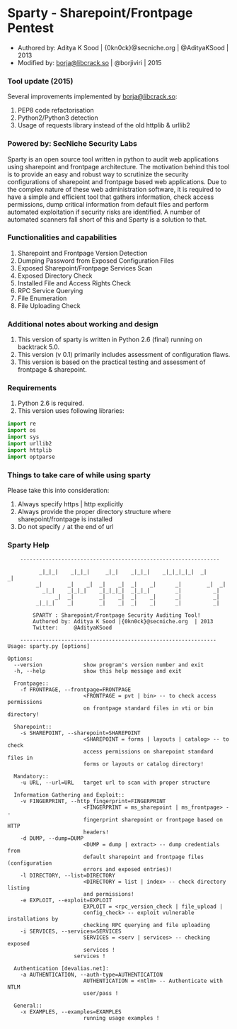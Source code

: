 # Sparty - Sharepoint/Frontpage Pentest

* Authored by: Aditya K Sood | {0kn0ck}@secniche.org | @AdityaKSood | 2013
* Modified by: borja@libcrack.so | @borjiviri | 2015

### Tool update (2015)

Several improvements implemented by borja@libcrack.so:

1. PEP8 code refactorisation
2. Python2/Python3 detection
3. Usage of requests library instead of the old httplib & urllib2

### Powered by: SecNiche Security Labs

Sparty is an open source tool written in python to audit web applications using sharepoint and frontpage architecture. The motivation behind this tool is to provide an easy and robust way to scrutinize the security configurations of sharepoint and frontpage based web applications. Due to the complex nature of these web administration software, it is required to have a simple and efficient tool that gathers information, check access permissions, dump critical information from default files and perform automated exploitation if security risks are identified. A number of automated scanners fall short of this and Sparty is a solution to that.

### Functionalities and capabilities

1. Sharepoint and Frontpage Version Detection
2. Dumping Password from Exposed Configuration Files
3. Exposed Sharepoint/Frontpage Services Scan
4. Exposed Directory Check
5. Installed File and Access Rights Check
6. RPC Service Querying
7. File Enumeration
8. File Uploading Check

### Additional notes about working and design

1. This version of sparty is written in Python 2.6 (final) running on backtrack 5.0.
2. This version (v 0.1) primarily includes assessment of configuration flaws.
3. This version is based on the practical testing and assessment of frontpage & sharepoint.

### Requirements

1. Python 2.6 is required.
2. This version uses following libraries:

```python
import re
import os
import sys
import urllib2
import httplib
import optparse
```

### Things to take care of while using sparty

Please take this into consideration:

1. Always specify https | http explicitly
2. Always provide the proper directory structure where sharepoint/frontpage is installed
3. Do not specify `/` at the end of url

### Sparty Help

```text
	---------------------------------------------------------------

          _|_|_|    _|_|_|     _|_|    _|_|_|    _|_|_|_|_|  _|      _|
         _|        _|    _|  _|    _|  _|    _|      _|        _|  _|
           _|_|    _|_|_|    _|_|_|_|  _|_|_|        _|          _|
               _|  _|        _|    _|  _|    _|      _|          _|
         _|_|_|    _|        _|    _|  _|    _|      _|          _|

        SPARTY : Sharepoint/Frontpage Security Auditing Tool!
        Authored by: Aditya K Sood |{0kn0ck}@secniche.org  | 2013
        Twitter:     @AdityaKSood

	--------------------------------------------------------------
Usage: sparty.py [options]

Options:
  --version             show program's version number and exit
  -h, --help            show this help message and exit

  Frontpage::
    -f FRONTPAGE, --frontpage=FRONTPAGE
                        <FRONTPAGE = pvt | bin> -- to check access permissions
                        on frontpage standard files in vti or bin directory!

  Sharepoint::
    -s SHAREPOINT, --sharepoint=SHAREPOINT
                        <SHAREPOINT = forms | layouts | catalog> -- to check
                        access permissions on sharepoint standard files in
                        forms or layouts or catalog directory!

  Mandatory::
    -u URL, --url=URL   target url to scan with proper structure

  Information Gathering and Exploit::
    -v FINGERPRINT, --http_fingerprint=FINGERPRINT
                        <FINGERPRINT = ms_sharepoint | ms_frontpage> --
                        fingerprint sharepoint or frontpage based on HTTP
                        headers!
    -d DUMP, --dump=DUMP
                        <DUMP = dump | extract> -- dump credentials from
                        default sharepoint and frontpage files (configuration
                        errors and exposed entries)!
    -l DIRECTORY, --list=DIRECTORY
                        <DIRECTORY = list | index> -- check directory listing
                        and permissions!
    -e EXPLOIT, --exploit=EXPLOIT
                        EXPLOIT = <rpc_version_check | file_upload |
                        config_check> -- exploit vulnerable installations by
                        checking RPC querying and file uploading
    -i SERVICES, --services=SERVICES
                        SERVICES = <serv | services> -- checking exposed
                        services !
                     services !

  Authentication [devalias.net]:
    -a AUTHENTICATION, --auth-type=AUTHENTICATION
                        AUTHENTICATION = <ntlm> -- Authenticate with NTLM
                        user/pass !

  General::
    -x EXAMPLES, --examples=EXAMPLES
                        running usage examples !

```
